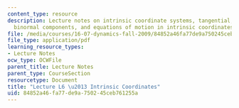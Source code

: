 ```yaml
---
content_type: resource
description: Lecture notes on intrinsic coordinate systems, tangential, normal and
  binormal components, and equations of motion in intrinsic coordinates.
file: /media/courses/16-07-dynamics-fall-2009/84852a46fa77de9a750245ceb761255a_MIT16_07F09_Lec06.pdf
file_type: application/pdf
learning_resource_types:
- Lecture Notes
ocw_type: OCWFile
parent_title: Lecture Notes
parent_type: CourseSection
resourcetype: Document
title: "Lecture L6 \u2013 Intrinsic Coordinates"
uid: 84852a46-fa77-de9a-7502-45ceb761255a
---
```

